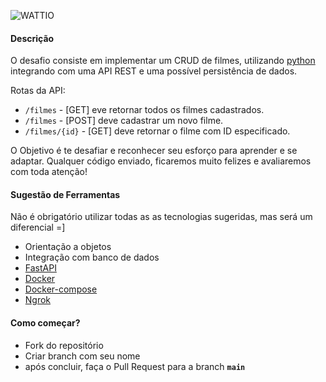 ![WATTIO](http://wattio.com.br/web/image/1204-212f47c3/Logo%20Wattio.png)

#### Descrição

O desafio consiste em implementar um CRUD de filmes, utilizando [python](https://www.python.org/ "python") integrando com uma API REST e uma possível persistência de dados.

Rotas da API:

 - `/filmes` - [GET] eve retornar todos os filmes cadastrados.
 - `/filmes` - [POST] deve cadastrar um novo filme.
 - `/filmes/{id}` -  [GET] deve retornar o filme com ID especificado.

O Objetivo é te desafiar e reconhecer seu esforço para aprender e se adaptar. Qualquer código enviado, ficaremos muito felizes e avaliaremos com toda atenção!

#### Sugestão de Ferramentas 
Não é obrigatório utilizar todas as as tecnologias sugeridas, mas será um diferencial =]

- Orientação a objetos
- Integração com banco de dados
- [FastAPI](https://fastapi.tiangolo.com/)
- [Docker](https://www.docker.com/)
- [Docker-compose](https://docs.docker.com/compose/install/)
- [Ngrok](https://ngrok.com/)

#### Como começar?

- Fork do repositório
- Criar branch com seu nome
- após concluir, faça o Pull Request para a branch **```main```**

